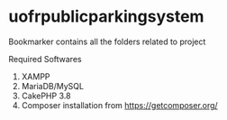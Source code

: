 # uofrpublicparkingsystem
Bookmarker contains all the folders related to project

Required Softwares
1. XAMPP
2. MariaDB/MySQL
3. CakePHP 3.8 
4. Composer installation from https://getcomposer.org/





